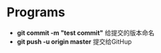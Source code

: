 # Programs

* **git commit -m "test commit"**    给提交的版本命名
* **git push -u origin master**   提交给GitHup 

